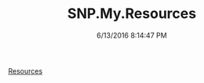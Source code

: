 ﻿---
title: SNP.My.Resources
date: 6/13/2016 8:14:47 PM
---

[Resources](T-SNP.My.Resources.Resources.html)
